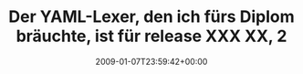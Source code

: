 ---
retweeted: false
source: <a href="http://twitter.com" rel="nofollow">Twitter Web Client</a>
entities:
  hashtags:
  - text: fail
    indices:
    - '84'
    - '89'
  symbols: []
  user_mentions: []
  urls: []
display_text_range:
- '0'
- '108'
favorite_count: '0'
id_str: '1103153994'
truncated: false
retweet_count: '0'
id: '1103153994'
created_at: Wed Jan 07 23:59:42 +0000 2009
favorited: false
full_text: 'Der YAML-Lexer, den ich fürs Diplom bräuchte, ist für release XXX XX,
  2008 geplant. #fail http://bit.ly/INot'
lang: de
tags:
- fail
- pesos/twitter
date: '2009-01-07T23:59:42+00:00'
src: https://twitter.com/bascht/status/1103153994
original_url: https://twitter.com/bascht/status/1103153994
type: twitter_tweet
text: 'Der YAML-Lexer, den ich fürs Diplom bräuchte, ist für release XXX XX, 2008
  geplant. #fail http://bit.ly/INot'
title: Der YAML-Lexer, den ich fürs Diplom bräuchte, ist für release XXX XX, 2

---